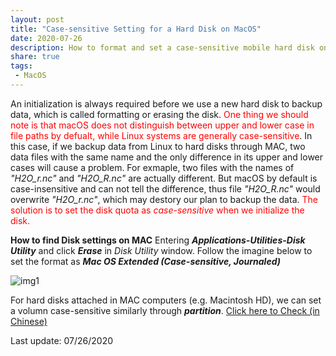 ```yaml
---
layout: post
title: "Case-sensitive Setting for a Hard Disk on MacOS"
date: 2020-07-26
description: How to format and set a case-sensitive mobile hard disk on macOS before backing-up data 
share: true
tags:
 - MacOS
---
```

An initialization is always required before we use a new hard disk to backup data, which is called formatting or erasing the disk.<span style="color:red;"> One thing we should note is that macOS does not distinguish between upper and lower case in file paths by defualt, while Linux systems are generally case-sensitive</span>. In this case, if we backup data from Linux to hard disks through MAC, two data files with the same name and the only difference in its upper and lower cases will cause a problem. For exmaple, two files with the names of *"H2O_r.nc"* and *"H2O_R.nc"* are actually different. But macOS by default is case-insensitive and can not tell the difference, thus file *"H2O_R.nc"* would overwrite *"H2O_r.nc"*, which may destory our plan to backup the data.<span style="color:red;"> The solution is to set the disk quota as *case-sensitive* when we initialize the disk.

**How to find Disk settings on MAC**
Entering ***Applications-Utilities-Disk Utility*** and click ***Erase*** in *Disk Utility* window. Follow the imagine below to set the format as ***Mac OS Extended (Case-sensitive, Journaled)***

![img1]({{site.baseurl}}/assets/images/2020-07-25-1.jpg)

For hard disks attached in MAC computers (e.g. Macintosh HD), we can set a volumn case-sensitive similarly through ***partition***. [Click here to Check (in Chinese)](https://zhuanlan.zhihu.com/p/35908178)

Last update: 07/26/2020